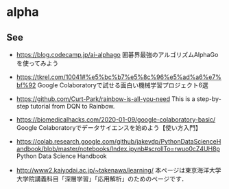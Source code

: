 # alpha

## See
- <https://blog.codecamp.jp/ai-alphago>
  囲碁界最強のアルゴリズムAlphaGoを使ってみよう

- https://tkrel.com/10041#%e5%bc%b7%e5%8c%96%e5%ad%a6%e7%bf%92
  Google Colaboratoryで試せる面白い機械学習プロジェクト6選

- https://github.com/Curt-Park/rainbow-is-all-you-need
  This is a step-by-step tutorial from DQN to Rainbow. 

- https://biomedicalhacks.com/2020-01-09/google-colaboratory-basic/
  Google Colaboratoryでデータサイエンスを始めよう【使い方入門】

- https://colab.research.google.com/github/jakevdp/PythonDataScienceHandbook/blob/master/notebooks/Index.ipynb#scrollTo=rwuo0cZ4UH8p
  Python Data Science Handbook

- http://www2.kaiyodai.ac.jp/~takenawa/learning/
  本ページは東京海洋大学大学院講義科目「深層学習」「応用解析」のためのページです．


